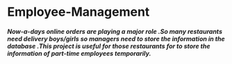 # Employee-Management
##### Now-a-days online orders are playing a major role .So many restaurants need delivery boys/girls so managers need to store the information in the database .This project is useful for those restaurants for to store the information of part-time employees temporarily.

